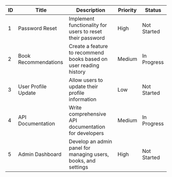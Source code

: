 
| ID  | Title                   | Description                                                      | Priority | Status       |
| --- | -----------------------  | ---------------------------------------------------------------- | -------- | ------------ |
| 1   | Password Reset           | Implement functionality for users to reset their password       | High     | Not Started  |
| 2   | Book Recommendations     | Create a feature to recommend books based on user reading history | Medium | In Progress  |
| 3   | User Profile Update      | Allow users to update their profile information                 | Low      | Not Started  |
| 4   | API Documentation        | Write comprehensive API documentation for developers            | Medium   | In Progress  |
| 5   | Admin Dashboard          | Develop an admin panel for managing users, books, and settings  | High     | Not Started  |
